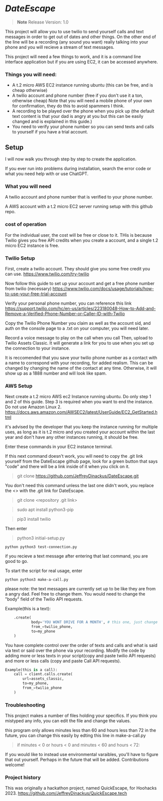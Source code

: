<h1><i>DateEscape</i> </h1>

> **Note**
> Release Version: 1.0


This project will allow you to use twilio to send yourself calls and text messages in order to get out of dates and other things. On the other end of the line will be a recording (any sound you want) really talking into your phone and you will recieve a stream of text messages. 

This project will need a few things to work, and it is a command line interface application but if you are using EC2, it can be accessed anywhere. 

### Things you will need: 

- A t.2 micro AWS EC2 instance running ubuntu (this can be free, and is cheap otherwise)
- A twilio account and phone number (free if you don't use it a ton, otherwise cheap) Note that you will need a mobile phone of your own for confirmation, they do this to avoid spammers I think.
- A recording to be played over the phone when you pick up (the default text content is that your dad is angry at you but this can be easily changed and is explained in this guide.)
- You need to verify your phone number so you can send texts and calls to yourself if you have a trial account. 

## Setup

I will now walk you through step by step to create the application.

If you ever run into problems during installation, search the error code or what you need help with or use ChatGPT.

### What you will need

A twilio account and phone number that is verified to your phone number.

A AWS account with a t.2 micro EC2 server running setup with this github repo. 


### cost of operation

For the individual user, the cost will be free or close to it. THis is because Twilio gives you free API credits when you create a account, and a single t.2 micro EC2 instance is free. 






### Twilio Setup

First, create a twilio account. They should give you some free credit you can use.
https://www.twilio.com/try-twilio

Now follow this guide to set up your account and get a free phone number from twilio (necessary)
https://www.twilio.com/docs/usage/tutorials/how-to-use-your-free-trial-account

Verify your personal phone number, you can reference this link
https://support.twilio.com/hc/en-us/articles/223180048-How-to-Add-and-Remove-a-Verified-Phone-Number-or-Caller-ID-with-Twilio

Copy the Twilio Phone Number you claim as well as the account sid, and auth on the console page to a .txt on your computer, you will need later. 

Record a voice message to play on the call when you call
Then, upload to Twilio Assets Classic. It will generate a link for you to use when you set up the connection to your instance.

It is reccomended that you save your twilio phone number as a contact with a name to correspond with your recording, for added realism. This can be changed by changing the name of the contact at any time. Otherwise, it will show up as a 1888 number and will look like spam. 

### AWS Setup

Next create a t.2 micro AWS ec2 Instance running ubuntu. Do only step 1 and 2 of this guide. Step 3 is required when you want to end the instance. Do not use Amazon Linux 2.
https://docs.aws.amazon.com/AWSEC2/latest/UserGuide/EC2_GetStarted.html

it's advised by the developer that you keep the instance running for multiple uses, as long as it is t.2 micro and you created your account within the last year and don't have any other instances running, it should be free. 

Enter these commands in your EC2 instance terminal.

If this next command doesn't work, you will need to copy the .git link yourself from the DateEscape github page, look for a green button that says "code" and there will be a link inside of it when you click on it.
> git clone https://github.com/JeffreyDinackus/DateEscape.git

You don't need this command unless the last one didn't work, you replace the <> with the .git link for DateEscape.
> git clone <repository .git link>

> sudo apt install python3-pip

> pip3 install twilio

Then enter

> python3 initial-setup.py

```python python3 test-connection.py ```

if you recieve a text message after entering that last command, you are good to go. 


To start the script for real usage, enter

``` python python3 make-a-call.py ```

please note: the text messages are currently set up to be like they are from a angry dad. Feel free to change them. You would need to change the "body" field of the Twilio API requests. 


Example(this is a text):


``` python message = client.messages \
    .create(
            body='YOU WONT DRIVE FOR A MONTH', # this one, just change the text between the quotes.
            from_=twilio_phone,
            to=my_phone
    )
```

You have complete control over the order of texts and calls and what is said via text or said over the phone via your recording. Modify the code by adding more or less texts in your script(copy and paste twilio API requests) and more or less calls (copy and paste Call API requests). 

``` python 
Example(this is a call):
    call = client.calls.create(
        url=assets_classic,
        to=my_phone,
        from_=twilio_phone
    )
```

### Troubleshooting

This project makes a number of files holding your specifics. If you think you mistyped any info, you can edit the file and change the values.


this program only allows minutes less than 60 and hours less than 72 in the future, you can change this easily by edting this line in make-a-call.py 

> if minutes < 0 or hours < 0 and minutes < 60 and hours < 72:


If you would like to instead use environmental varaibles, you'll have to figure that out yourself. Perhaps in the future that will be added. Contributions welcome!

### Project history


This was originally a hackathon project, named QuickEscape, for Hoohacks 2023. <a href='https://github.com/JeffreyDinackus/QuickEscape.tech'>https://github.com/JeffreyDinackus/QuickEscape.tech</a>
